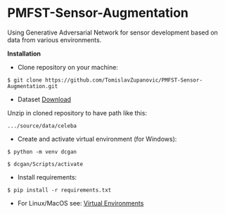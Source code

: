 # PMFST-Sensor-Augmentation
Using Generative Adversarial Network for sensor development based on data from various environments.

**Installation**

- Clone repository on your machine:

`$ git clone https://github.com/TomislavZupanovic/PMFST-Sensor-Augmentation.git`

- Dataset [Download](https://demo-tomislav-bucket.s3.eu-central-1.amazonaws.com/data.rar)

Unzip in cloned repository to have path like this:
 
 `.../source/data/celeba`

- Create and activate virtual environment (for Windows):

`$ python -m venv dcgan`

`$ dcgan/Scripts/activate`

- Install requirements:

`$ pip install -r requirements.txt`

- For Linux/MacOS see: [Virtual Environments](https://packaging.python.org/guides/installing-using-pip-and-virtual-environments/)


